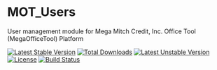MOT_Users
=========

User management module for Mega Mitch Credit, Inc. Office Tool (MegaOfficeTool) Platform

[![Latest Stable Version](https://poser.pugx.org/megamitch/mot-users/v/stable.svg)](https://packagist.org/packages/megamitch/mot-users) [![Total Downloads](https://poser.pugx.org/megamitch/mot-users/downloads.svg)](https://packagist.org/packages/megamitch/mot-users) [![Latest Unstable Version](https://poser.pugx.org/megamitch/mot-users/v/unstable.svg)](https://packagist.org/packages/megamitch/mot-users) [![License](https://poser.pugx.org/megamitch/mot-users/license.svg)](https://packagist.org/packages/megamitch/mot-users) [![Build Status](https://travis-ci.org/megamitch/MOT_Users.svg)](https://travis-ci.org/megamitch/MOT_Users)